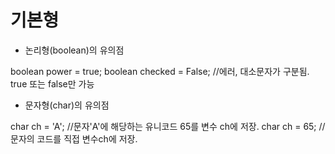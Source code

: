 # 기본형

- 논리형(boolean)의 유의점

boolean power = true;
boolean checked = False;  //에러, 대소문자가 구분됨. true 또는 false만 가능


- 문자형(char)의 유의점

char ch = 'A';  //문자'A'에 해당하는 유니코드 65를 변수 ch에 저장.
char ch = 65;   //문자의 코드를 직접 변수ch에 저장.

